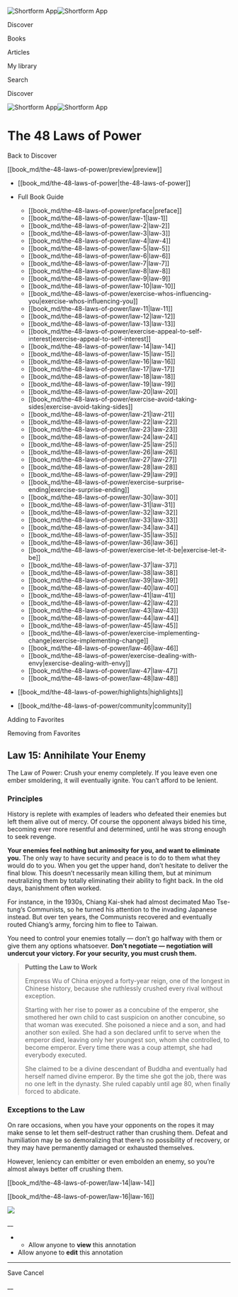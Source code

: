 ![Shortform App](/img/logo.36a2399e.svg)![Shortform App](/img/logo-dark.70c1b072.svg)

Discover

Books

Articles

My library

Search

Discover

![Shortform App](/img/logo.36a2399e.svg)![Shortform App](/img/logo-dark.70c1b072.svg)

# The 48 Laws of Power

Back to Discover

[[book_md/the-48-laws-of-power/preview|preview]]

  * [[book_md/the-48-laws-of-power|the-48-laws-of-power]]
  * Full Book Guide

    * [[book_md/the-48-laws-of-power/preface|preface]]
    * [[book_md/the-48-laws-of-power/law-1|law-1]]
    * [[book_md/the-48-laws-of-power/law-2|law-2]]
    * [[book_md/the-48-laws-of-power/law-3|law-3]]
    * [[book_md/the-48-laws-of-power/law-4|law-4]]
    * [[book_md/the-48-laws-of-power/law-5|law-5]]
    * [[book_md/the-48-laws-of-power/law-6|law-6]]
    * [[book_md/the-48-laws-of-power/law-7|law-7]]
    * [[book_md/the-48-laws-of-power/law-8|law-8]]
    * [[book_md/the-48-laws-of-power/law-9|law-9]]
    * [[book_md/the-48-laws-of-power/law-10|law-10]]
    * [[book_md/the-48-laws-of-power/exercise-whos-influencing-you|exercise-whos-influencing-you]]
    * [[book_md/the-48-laws-of-power/law-11|law-11]]
    * [[book_md/the-48-laws-of-power/law-12|law-12]]
    * [[book_md/the-48-laws-of-power/law-13|law-13]]
    * [[book_md/the-48-laws-of-power/exercise-appeal-to-self-interest|exercise-appeal-to-self-interest]]
    * [[book_md/the-48-laws-of-power/law-14|law-14]]
    * [[book_md/the-48-laws-of-power/law-15|law-15]]
    * [[book_md/the-48-laws-of-power/law-16|law-16]]
    * [[book_md/the-48-laws-of-power/law-17|law-17]]
    * [[book_md/the-48-laws-of-power/law-18|law-18]]
    * [[book_md/the-48-laws-of-power/law-19|law-19]]
    * [[book_md/the-48-laws-of-power/law-20|law-20]]
    * [[book_md/the-48-laws-of-power/exercise-avoid-taking-sides|exercise-avoid-taking-sides]]
    * [[book_md/the-48-laws-of-power/law-21|law-21]]
    * [[book_md/the-48-laws-of-power/law-22|law-22]]
    * [[book_md/the-48-laws-of-power/law-23|law-23]]
    * [[book_md/the-48-laws-of-power/law-24|law-24]]
    * [[book_md/the-48-laws-of-power/law-25|law-25]]
    * [[book_md/the-48-laws-of-power/law-26|law-26]]
    * [[book_md/the-48-laws-of-power/law-27|law-27]]
    * [[book_md/the-48-laws-of-power/law-28|law-28]]
    * [[book_md/the-48-laws-of-power/law-29|law-29]]
    * [[book_md/the-48-laws-of-power/exercise-surprise-ending|exercise-surprise-ending]]
    * [[book_md/the-48-laws-of-power/law-30|law-30]]
    * [[book_md/the-48-laws-of-power/law-31|law-31]]
    * [[book_md/the-48-laws-of-power/law-32|law-32]]
    * [[book_md/the-48-laws-of-power/law-33|law-33]]
    * [[book_md/the-48-laws-of-power/law-34|law-34]]
    * [[book_md/the-48-laws-of-power/law-35|law-35]]
    * [[book_md/the-48-laws-of-power/law-36|law-36]]
    * [[book_md/the-48-laws-of-power/exercise-let-it-be|exercise-let-it-be]]
    * [[book_md/the-48-laws-of-power/law-37|law-37]]
    * [[book_md/the-48-laws-of-power/law-38|law-38]]
    * [[book_md/the-48-laws-of-power/law-39|law-39]]
    * [[book_md/the-48-laws-of-power/law-40|law-40]]
    * [[book_md/the-48-laws-of-power/law-41|law-41]]
    * [[book_md/the-48-laws-of-power/law-42|law-42]]
    * [[book_md/the-48-laws-of-power/law-43|law-43]]
    * [[book_md/the-48-laws-of-power/law-44|law-44]]
    * [[book_md/the-48-laws-of-power/law-45|law-45]]
    * [[book_md/the-48-laws-of-power/exercise-implementing-change|exercise-implementing-change]]
    * [[book_md/the-48-laws-of-power/law-46|law-46]]
    * [[book_md/the-48-laws-of-power/exercise-dealing-with-envy|exercise-dealing-with-envy]]
    * [[book_md/the-48-laws-of-power/law-47|law-47]]
    * [[book_md/the-48-laws-of-power/law-48|law-48]]
  * [[book_md/the-48-laws-of-power/highlights|highlights]]
  * [[book_md/the-48-laws-of-power/community|community]]



Adding to Favorites 

Removing from Favorites 

## Law 15: Annihilate Your Enemy

The Law of Power: Crush your enemy completely. If you leave even one ember smoldering, it will eventually ignite. You can’t afford to be lenient.

### Principles

History is replete with examples of leaders who defeated their enemies but left them alive out of mercy. Of course the opponent always bided his time, becoming ever more resentful and determined, until he was strong enough to seek revenge.

**Your enemies feel nothing but animosity for you, and want to eliminate you.** The only way to have security and peace is to do to them what they would do to you. When you get the upper hand, don’t hesitate to deliver the final blow. This doesn’t necessarily mean killing them, but at minimum neutralizing them by totally eliminating their ability to fight back. In the old days, banishment often worked.

For instance, in the 1930s, Chiang Kai-shek had almost decimated Mao Tse-tung‘s Communists, so he turned his attention to the invading Japanese instead. But over ten years, the Communists recovered and eventually routed Chiang’s army, forcing him to flee to Taiwan.

You need to control your enemies totally — don’t go halfway with them or give them any options whatsoever. **Don’t negotiate — negotiation will undercut your victory. For your security, you must crush them.**

> **Putting the Law to Work**
> 
> Empress Wu of China enjoyed a forty-year reign, one of the longest in Chinese history, because she ruthlessly crushed every rival without exception.
> 
> Starting with her rise to power as a concubine of the emperor, she smothered her own child to cast suspicion on another concubine, so that woman was executed. She poisoned a niece and a son, and had another son exiled. She had a son declared unfit to serve when the emperor died, leaving only her youngest son, whom she controlled, to become emperor. Every time there was a coup attempt, she had everybody executed.
> 
> She claimed to be a divine descendant of Buddha and eventually had herself named divine emperor. By the time she got the job, there was no one left in the dynasty. She ruled capably until age 80, when finally forced to abdicate.

### Exceptions to the Law

On rare occasions, when you have your opponents on the ropes it may make sense to let them self-destruct rather than crushing them. Defeat and humiliation may be so demoralizing that there’s no possibility of recovery, or they may have permanently damaged or exhausted themselves.

However, leniency can embitter or even embolden an enemy, so you’re almost always better off crushing them.

[[book_md/the-48-laws-of-power/law-14|law-14]]

[[book_md/the-48-laws-of-power/law-16|law-16]]

![](https://bat.bing.com/action/0?ti=56018282&Ver=2&mid=a471700d-bc1a-44b3-9e3d-f1ee9b2b493f&sid=1711133063fa11eebdec89a8b8ae3bbc&vid=171147a063fa11eea7440fcfeb230d96&vids=0&msclkid=N&pi=0&lg=en-US&sw=800&sh=600&sc=24&nwd=1&tl=Shortform%20%7C%20Book&p=https%3A%2F%2Fwww.shortform.com%2Fapp%2Fbook%2Fthe-48-laws-of-power%2Flaw-15&r=&lt=366&evt=pageLoad&sv=1&rn=756215)

__

  *   * Allow anyone to **view** this annotation
  * Allow anyone to **edit** this annotation



* * *

Save Cancel

__



